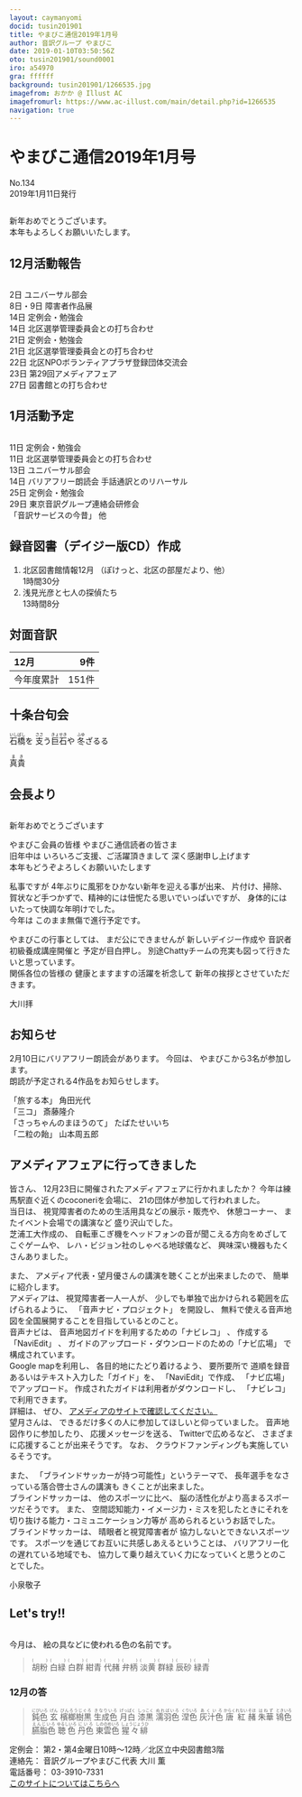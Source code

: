 ```yaml
---
layout: caymanyomi
docid: tusin201901
title: やまびこ通信2019年1月号
author: 音訳グループ やまびこ
date: 2019-01-10T03:50:56Z
oto: tusin201901/sound0001
iro: a54970
gra: ffffff
background: tusin201901/1266535.jpg
imagefrom: おかか @ Illust AC
imagefromurl: https://www.ac-illust.com/main/detail.php?id=1266535
navigation: true
---
```


# <span data-dur="4.148" data-begin="2.050" id="xmri_0001">やまびこ通信2019年1月号</span>

<span data-dur="2.571" data-begin="6.198" id="xmri_0002">No.134</span>  
<span data-dur="3.973" data-begin="8.769" id="xmri_0003">2019年1月11日発行</span>

<img class="migi" src="media/tusin201901/cut1.png" alt="" />

<span data-dur="3.618" data-begin="16.817" id="xmri_0006">新年おめでとうございます。</span>  
<span data-dur="3.886" data-begin="20.435" id="xmri_0007">本年もよろしくお願いいたします。</span>

## <span data-dur="2.728" data-begin="24.321" id="xmri_0008">12月活動報告</span>

<img class="migi" src="media/tusin201901/cut2.png" alt="" />

<span data-dur="1.037" data-begin="27.049" id="xmri_0009">2日</span>
<span data-dur="2.628" data-begin="28.086" id="xmri_000A">ユニバーサル部会</span>  
<span data-dur="1.599" data-begin="30.714" id="xmri_000B">8日・9日</span>
<span data-dur="2.918" data-begin="32.313" id="xmri_000C">障害者作品展</span>  
<span data-dur="1.237" data-begin="35.231" id="xmri_000D">14日</span>
<span data-dur="3.135" data-begin="36.468" id="xmri_000E">定例会・勉強会</span>  
<span data-dur="1.237" data-begin="39.603" id="xmri_000F">14日</span>
<span data-dur="3.864" data-begin="40.840" id="xmri_0010">北区選挙管理委員会との打ち合わせ</span>  
<span data-dur="1.659" data-begin="44.704" id="xmri_0011">21日</span>
<span data-dur="3.136" data-begin="46.363" id="xmri_0012">定例会・勉強会</span>  
<span data-dur="1.659" data-begin="49.499" id="xmri_0013">21日</span>
<span data-dur="3.864" data-begin="51.158" id="xmri_0014">北区選挙管理委員会との打ち合わせ</span>  
<span data-dur="1.524" data-begin="55.022" id="xmri_0015">22日</span>
<span data-dur="5.849" data-begin="56.546" id="xmri_0016">北区NPOボランティアプラザ登録団体交流会</span>  
<span data-dur="1.637" data-begin="62.395" id="xmri_0017">23日</span>
<span data-dur="3.541" data-begin="64.032" id="xmri_0018">第29回アメディアフェア</span>  
<span data-dur="1.628" data-begin="67.573" id="xmri_0019">27日</span>
<span data-dur="3.62" data-begin="69.201" id="xmri_001A">図書館との打ち合わせ</span>

## <span data-dur="2.531" data-begin="72.821" id="xmri_001B">1月活動予定</span>

<img class="migi" src="media/tusin201901/cut3.png" alt="" />

<span data-dur="1.497" data-begin="75.352" id="xmri_001C">11日</span>
<span data-dur="3.136" data-begin="76.849" id="xmri_001D">定例会・勉強会</span>  
<span data-dur="1.497" data-begin="79.985" id="xmri_001E">11日</span>
<span data-dur="3.864" data-begin="81.482" id="xmri_001F">北区選挙管理委員会との打ち合わせ</span>  
<span data-dur="1.487" data-begin="85.346" id="xmri_0020">13日</span>
<span data-dur="2.628" data-begin="86.833" id="xmri_0021">ユニバーサル部会</span>  
<span data-dur="1.236" data-begin="89.461" id="xmri_0022">14日</span>
<span data-dur="4.557" data-begin="90.697" id="xmri_0023">バリアフリー朗読会 手話通訳とのリハーサル</span>  
<span data-dur="1.495" data-begin="95.254" id="xmri_0024">25日</span>
<span data-dur="3.136" data-begin="96.749" id="xmri_0025">定例会・勉強会</span>  
<span data-dur="1.523" data-begin="99.885" id="xmri_0026">29日</span>
<span data-dur="3.766" data-begin="101.408" id="xmri_0027">東京音訳グループ連絡会研修会</span>  
<span data-dur="2.213" data-begin="105.174" id="xmri_0028">「音訳サービスの今昔」</span>
<span data-dur="2.386" data-begin="107.387" id="xmri_0029">他</span>

## <span data-dur="4.115" data-begin="109.773" id="xmri_002A">録音図書（デイジー版CD）作成</span>

1. <span data-dur="2.46" data-begin="116.331" id="xmri_002D">北区図書館情報12月</span> <span data-dur="2.903" data-begin="118.791" id="xmri_002E">（ぽけっと、北区の部屋だより、他）</span>  
   <span data-dur="2.813" data-begin="121.694" id="xmri_002F">1時間30分</span>
2. <span data-dur="2.874" data-begin="125.225" id="xmri_0031">浅見光彦と七人の探偵たち</span>  
   <span data-dur="3.576" data-begin="128.099" id="xmri_0032">13時間8分</span>

## <span data-dur="2.099" data-begin="131.675" id="xmri_0033">対面音訳</span>

<span data-dur="1.349" data-begin="133.774" id="xmri_0034">12月</span>|<span data-dur="2.012" data-begin="135.123" id="xmri_0035">9件</span>
|:---|---:|
<span data-dur="1.714" data-begin="137.135" id="xmri_0036">今年度累計</span>|<span data-dur="3.273" data-begin="138.849" id="xmri_0037">151件</span>

## <span data-dur="2.184" data-begin="142.122" id="xmri_0038">十条台句会</span>

<span data-dur="11.125" data-begin="144.306" id="xmri_0039"><ruby>石橋<rt>いしばし</rt></ruby>を
<ruby>支<rt>ささ</rt></ruby>う<ruby>巨石<rt>きょせき</rt></ruby>や
<ruby>冬<rt>ふゆ</rt></ruby>ざるる</span>

<span data-dur="2.393" data-begin="155.431" id="xmri_003F" class="haigo"><ruby>真貴<rt>まき</rt></ruby></span>


## <span data-dur="1.91" data-begin="157.824" id="xmri_0040">会長より</span>

<img class="migi" src="media/tusin201901/cut4.png" alt="" />

<span data-dur="3.167" data-begin="159.734" id="xmri_0041">新年おめでとうございます</span>

<span data-dur="2.223" data-begin="162.901" id="xmri_0042">やまびこ会員の皆様</span>
<span data-dur="3.784" data-begin="165.124" id="xmri_0043">やまびこ通信読者の皆さま</span>  
<span data-dur="1.532" data-begin="168.908" id="xmri_0044">旧年中は</span>
<span data-dur="3.543" data-begin="170.440" id="xmri_0045">いろいろご支援、ご活躍頂きまして</span>
<span data-dur="3.114" data-begin="173.983" id="xmri_0046">深く感謝申し上げます</span>  
<span data-dur="3.997" data-begin="177.097" id="xmri_0047">本年もどうぞよろしくお願いいたします</span>

<span data-dur="1.786" data-begin="181.094" id="xmri_0048">私事ですが</span>
<span data-dur="4.005" data-begin="182.880" id="xmri_0049">4年ぶりに風邪をひかない新年を迎える事が出来、</span>
<span data-dur="7.249" data-begin="186.885" id="xmri_004A">片付け、掃除、賀状など手つかずで、精神的には忸怩たる思いでいっぱいですが、</span>
<span data-dur="5.212" data-begin="194.134" id="xmri_004B">身体的にはいたって快調な年明けでした。</span>  
<span data-dur="1.194" data-begin="199.346" id="xmri_004C">今年は</span>
<span data-dur="4.206" data-begin="200.540" id="xmri_004D">このまま無傷で進行予定です。</span>

<span data-dur="2.179" data-begin="204.746" id="xmri_004E">やまびこの行事としては、</span>
<span data-dur="2.667" data-begin="206.925" id="xmri_004F">まだ公にできませんが</span>
<span data-dur="2.295" data-begin="209.592" id="xmri_0050">新しいデイジー作成や</span>
<span data-dur="3.032" data-begin="211.887" id="xmri_0051">音訳者初級養成講座開催と</span>
<span data-dur="2.666" data-begin="214.919" id="xmri_0052">予定が目白押し。</span>
<span data-dur="5.718" data-begin="217.585" id="xmri_0053">別途Chattyチームの充実も図って行きたいと思っています。</span>  
<span data-dur="2.238" data-begin="223.303" id="xmri_0054">関係各位の皆様の</span>
<span data-dur="3.3" data-begin="225.541" id="xmri_0055">健康とますますの活躍を祈念して</span>
<span data-dur="4.148" data-begin="228.841" id="xmri_0056">新年の挨拶とさせていただきます。</span>

<span data-dur="3.122" data-begin="232.989" id="xmri_0057" style="text-align: right;">大川拝</span>


## <span data-dur="1.674" data-begin="236.111" id="xmri_0058">お知らせ</span>

<span data-dur="4.556" data-begin="237.785" id="xmri_0059">2月10日にバリアフリー朗読会があります。</span>
<span data-dur="1.291" data-begin="242.341" id="xmri_005A">今回は、</span>
<span data-dur="4.233" data-begin="243.632" id="xmri_005B">やまびこから3名が参加します。</span>  
<span data-dur="5.007" data-begin="247.865" id="xmri_005C">朗読が予定される4作品をお知らせします。</span>

<span data-dur="1.412" data-begin="252.872" id="xmri_005D">「旅する本」</span>
<span data-dur="2.31" data-begin="254.284" id="xmri_005E">角田光代</span>  
<span data-dur="1.066" data-begin="256.594" id="xmri_005F">「三コ」</span>
<span data-dur="2.561" data-begin="257.660" id="xmri_0060">斎藤隆介</span>  
<span data-dur="1.885" data-begin="260.221" id="xmri_0061">「さっちゃんのまほうのて」</span>
<span data-dur="2.507" data-begin="262.106" id="xmri_0062">たばたせいいち</span>  
<span data-dur="1.595" data-begin="264.613" id="xmri_0063">「二粒の飴」</span>
<span data-dur="3.371" data-begin="266.208" id="xmri_0064">山本周五郎</span>


## <span data-dur="2.689" data-begin="269.579" id="xmri_0065">アメディアフェアに行ってきました</span>

<span data-dur="1.144" data-begin="272.268" id="xmri_0066">皆さん、</span>
<span data-dur="5.692" data-begin="273.412" id="xmri_0067">12月23日に開催されたアメディアフェアに行かれましたか？</span>
<span data-dur="4.359" data-begin="279.104" id="xmri_0068">今年は練馬駅直ぐ近くのcoconeriを会場に、</span>
<span data-dur="4.658" data-begin="283.463" id="xmri_0069">21の団体が参加して行われました。</span>  
<span data-dur="1.267" data-begin="288.121" id="xmri_006A">当日は、</span>
<span data-dur="4.813" data-begin="289.388" id="xmri_006B">視覚障害者のための生活用具などの展示・販売や、</span>
<span data-dur="1.627" data-begin="294.201" id="xmri_006C">休憩コーナー、</span>
<span data-dur="2.985" data-begin="295.828" id="xmri_006D">またイベント会場での講演など</span>
<span data-dur="2.98" data-begin="298.813" id="xmri_006E">盛り沢山でした。</span>  
<span data-dur="2.209" data-begin="301.793" id="xmri_006F">芝浦工大作成の、</span>
<span data-dur="5.305" data-begin="304.002" id="xmri_0070">自転車こぎ機をヘッドフォンの音が聞こえる方向をめざしてこぐゲームや、</span>
<span data-dur="2.937" data-begin="309.307" id="xmri_0071">レハ・ビジョン社のしゃべる地球儀など、</span>
<span data-dur="4.233" data-begin="312.244" id="xmri_0072">興味深い機器もたくさんありました。</span>

<span data-dur="0.845" data-begin="316.477" id="xmri_0073">また、</span>
<span data-dur="4.962" data-begin="317.322" id="xmri_0074">アメディア代表・望月優さんの講演を聴くことが出来ましたので、</span>
<span data-dur="3.4" data-begin="322.284" id="xmri_0075">簡単に紹介します。</span>  
<span data-dur="1.303" data-begin="325.684" id="xmri_0076">アメディアは、</span>
<span data-dur="2.376" data-begin="326.987" id="xmri_0077">視覚障害者一人一人が、</span>
<span data-dur="3.846" data-begin="329.363" id="xmri_0078">少しでも単独で出かけられる範囲を広げられるように、</span>
<span data-dur="1.887" data-begin="333.209" id="xmri_0079">「音声ナビ・プロジェクト」</span>
<span data-dur="1.484" data-begin="335.096" id="xmri_007A">を開設し、</span>
<span data-dur="6.52" data-begin="336.580" id="xmri_007B">無料で使える音声地図を全国展開することを目指しているとのこと。</span>  
<span data-dur="1.542" data-begin="343.100" id="xmri_007C">音声ナビは、</span>
<span data-dur="3.347" data-begin="344.642" id="xmri_007D">音声地図ガイドを利用するための「ナビレコ」</span>
<span data-dur="0.5" data-begin="347.989" id="xmri_007E">、</span>
<span data-dur="2.366" data-begin="348.489" id="xmri_007F">作成する「NaviEdit」</span>
<span data-dur="0.5" data-begin="350.855" id="xmri_0080">、</span>
<span data-dur="3.638" data-begin="351.355" id="xmri_0081">ガイドのアップロード・ダウンロードのための「ナビ広場」</span>
<span data-dur="3.333" data-begin="354.993" id="xmri_0082">で構成されています。</span>  
<span data-dur="2.118" data-begin="358.326" id="xmri_0083">Google mapを利用し、</span>
<span data-dur="2.501" data-begin="360.444" id="xmri_0084">各目的地にたどり着けるよう、</span>
<span data-dur="1.559" data-begin="362.945" id="xmri_0085">要所要所で</span>
<span data-dur="4.517" data-begin="364.504" id="xmri_0086">道順を録音あるいはテキスト入力した「ガイド」を、</span>
<span data-dur="2.059" data-begin="369.021" id="xmri_0087">「NaviEdit」で作成、</span>
<span data-dur="2.842" data-begin="371.080" id="xmri_0088">「ナビ広場」でアップロード。</span>
<span data-dur="3.553" data-begin="373.922" id="xmri_0089">作成されたガイドは利用者がダウンロードし、</span>
<span data-dur="3.371" data-begin="377.475" id="xmri_008A">「ナビレコ」で利用できます。</span>  
<span data-dur="1.379" data-begin="380.846" id="xmri_008B">詳細は、</span>
<span data-dur="0.922" data-begin="382.225" id="xmri_008C">ぜひ、</span>
<span data-dur="3.499" data-begin="383.147" id="xmri_008D"><a href="http://www.amedia.co.jp/company/vnavi-project/index.html" data-dur="2.252" data-begin="386.646" id="xmri_008E">アメディアのサイトで確認してください。</a></span>  
<span data-dur="1.586" data-begin="388.898" id="xmri_008F">望月さんは、</span>
<span data-dur="5.337" data-begin="390.484" id="xmri_0090">できるだけ多くの人に参加してほしいと仰っていました。</span>
<span data-dur="2.413" data-begin="395.821" id="xmri_0091">音声地図作りに参加したり、</span>
<span data-dur="2.037" data-begin="398.234" id="xmri_0092">応援メッセージを送る、</span>
<span data-dur="2.019" data-begin="400.271" id="xmri_0093">Twitterで広めるなど、</span>
<span data-dur="3.714" data-begin="402.290" id="xmri_0094">さまざまに応援することが出来そうです。</span>
<span data-dur="0.839" data-begin="406.004" id="xmri_0095">なお、</span>
<span data-dur="4.208" data-begin="406.843" id="xmri_0096">クラウドファンディングも実施しているそうです。</span>

<span data-dur="0.845" data-begin="411.051" id="xmri_0097">また、</span>
<span data-dur="3.681" data-begin="411.896" id="xmri_0098">「ブラインドサッカーが持つ可能性」というテーマで、</span>
<span data-dur="4.252" data-begin="415.577" id="xmri_0099">長年選手をなさっている落合啓士さんの講演も</span>
<span data-dur="3.107" data-begin="419.829" id="xmri_009A">きくことが出来ました。</span>  
<span data-dur="1.901" data-begin="422.936" id="xmri_009B">ブラインドサッカーは、</span>
<span data-dur="2.004" data-begin="424.837" id="xmri_009C">他のスポーツに比べ、</span>
<span data-dur="4.449" data-begin="426.841" id="xmri_009D">脳の活性化がより高まるスポーツだそうです。</span>
<span data-dur="0.846" data-begin="431.290" id="xmri_009E">また、</span>
<span data-dur="7.428" data-begin="432.136" id="xmri_009F">空間認知能力・イメージ力・ミスを犯したときにそれを切り抜ける能力・コミュニケーション力等が</span>
<span data-dur="3.673" data-begin="439.564" id="xmri_00A0">高められるというお話でした。</span>  
<span data-dur="1.9" data-begin="443.237" id="xmri_00A1">ブラインドサッカーは、</span>
<span data-dur="2.461" data-begin="445.137" id="xmri_00A2">晴眼者と視覚障害者が</span>
<span data-dur="3.444" data-begin="447.598" id="xmri_00A3">協力しないとできないスポーツです。</span>
<span data-dur="4.16" data-begin="451.042" id="xmri_00A4">スポーツを通じてお互いに共感しあえるということは、</span>
<span data-dur="2.869" data-begin="455.202" id="xmri_00A5">バリアフリー化の遅れている地域でも、</span>
<span data-dur="5.053" data-begin="458.071" id="xmri_00A6">協力して乗り越えていく力になっていくと思うとのことでした。</span>

<span data-dur="3.171" data-begin="463.124" id="xmri_00A7" style="text-align: right;">小泉敬子</span>

## <span data-dur="1.749" data-begin="466.295" id="xmri_00A8">Let's try!!</span>

<img class="migi" src="media/tusin201901/cut5.png" alt="" />

<span data-dur="1.334" data-begin="468.044" id="xmri_00A9">今月は、</span>
<span data-dur="4.014" data-begin="469.378" id="xmri_00AA">絵の具などに使われる色の名前です。</span>

<blockquote markdown="1">
<ruby>胡粉<rt>(　　　)</rt></ruby>  
<ruby>白緑<rt>(　　　)</rt></ruby>  
<ruby>白群<rt>(　　　)</rt></ruby>  
<ruby>紺青<rt>(　　　)</rt></ruby>  
<ruby>代赭<rt>(　　　)</rt></ruby>  
<ruby>弁柄<rt>(　　　)</rt></ruby>  
<ruby>淡黄<rt>(　　　)</rt></ruby>  
<ruby>群緑<rt>(　　　)</rt></ruby>  
<ruby>辰砂<rt>(　　　)</rt></ruby>  
<ruby>緑青<rt>(　　　)</rt></ruby>
</blockquote>

### <span data-dur="2.281" data-begin="477.007" id="xmri_00AC">12月の答</span>

<blockquote markdown="1">
<span data-dur="1.641" data-begin="479.288" id="xmri_00AD"><ruby>鈍色<rt>にびいろ</rt></ruby></span>  
<span data-dur="1.384" data-begin="480.929" id="xmri_00AE"><ruby>玄<rt>げん</rt></ruby></span>  
<span data-dur="2.009" data-begin="482.313" id="xmri_00AF"><ruby>檳榔樹黒<rt>びんろうじぐろ</rt></ruby></span>  
<span data-dur="1.709" data-begin="484.322" id="xmri_00B0"><ruby>生成色<rt>きなりいろ</rt></ruby></span>  
<span data-dur="1.662" data-begin="486.031" id="xmri_00B1"><ruby>月白<rt>げっぱく</rt></ruby></span>  
<span data-dur="1.711" data-begin="487.693" id="xmri_00B2"><ruby>漆黒<rt>しっこく</rt></ruby></span>  
<span data-dur="1.784" data-begin="489.404" id="xmri_00B3"><ruby>濡羽色<rt>ぬればいろ</rt></ruby></span>  
<span data-dur="1.546" data-begin="491.188" id="xmri_00B4"><ruby>涅色<rt>くりいろ</rt></ruby></span>  
<span data-dur="1.63" data-begin="492.734" id="xmri_00B5"><ruby>灰汁色<rt>あくいろ</rt></ruby></span>  
<span data-dur="1.852" data-begin="494.364" id="xmri_00B6"><ruby>唐紅<rt>からくれない</rt></ruby></span>  
<span data-dur="1.403" data-begin="496.216" id="xmri_00B7"><ruby>赭<rt>そほ</rt></ruby></span>  
<span data-dur="1.547" data-begin="497.619" id="xmri_00B8"><ruby>朱華<rt>はねず</rt></ruby></span>  
<span data-dur="1.614" data-begin="499.166" id="xmri_00B9"><ruby>鴇色<rt>ときいろ</rt></ruby></span>  
<span data-dur="1.664" data-begin="500.780" id="xmri_00BA"><ruby>臙脂色<rt>えんじいろ</rt></ruby></span>  
<span data-dur="1.77" data-begin="502.444" id="xmri_00BB"><ruby>聴色<rt>ゆるしいろ</rt></ruby></span>  
<span data-dur="1.488" data-begin="504.214" id="xmri_00BC"><ruby>丹色<rt>にいろ</rt></ruby></span>  
<span data-dur="1.939" data-begin="505.702" id="xmri_00BD"><ruby>東雲色<rt>しののめいろ</rt></ruby></span>  
<span data-dur="2.928" data-begin="507.641" id="xmri_00BE"><ruby>猩々緋<rt>しょうじょうひ</rt></ruby></span>
</blockquote>

<span data-dur="1.316" data-begin="510.569" id="xmri_00BF">定例会：</span>
<span data-dur="6.712" data-begin="511.885" id="xmri_00C0">第2・第4金曜日10時～12時／北区立中央図書館3階</span>  
<span data-dur="1.413" data-begin="518.597" id="xmri_00C1">連絡先：</span>
<span data-dur="4.036" data-begin="520.010" id="xmri_00C2">音訳グループやまびこ代表 大川 薫</span>  
<span data-dur="1.605" data-begin="524.046" id="xmri_00C3">電話番号：</span>
<span data-dur="3.773" data-begin="525.651" id="xmri_00C4">03-3910-7331</span>  
<span data-dur="2.383" data-begin="529.424" id="xmri_00C5"><a href="mailto:ymbk2016ml@gmail.com?Subject=やまびこウェブサイトについて" data-dur="2.252" data-begin="531.807" id="xmri_00C6">このサイトについてはこちらへ</a></span>

